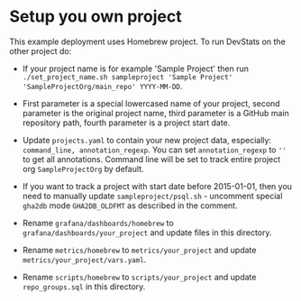 # Setup you own project

This example deployment uses Homebrew project. To run DevStats on the other project do:

- If your project name is for example 'Sample Project' then run `./set_project_name.sh sampleproject 'Sample Project' 'SampleProjectOrg/main_repo' YYYY-MM-DD`.
- First parameter is a special lowercased name of your project, second parameter is the original project name, third parameter is a GitHub main repository path, fourth parameter is a project start date.
- Update `projects.yaml` to contain your new project data, especially: `command_line, annotation_regexp`. You can set `annotation_regexp` to `''` to get all annotations. Command line will be set to track entire project org `SampleProjectOrg` by default.
- If you want to track a project with start date before 2015-01-01, then you need to manually update `sampleproject/psql.sh` - uncomment special `gha2db` mode `GHA2DB_OLDFMT` as described in the comment.

- Rename `grafana/dashboards/homebrew` to `grafana/dashboards/your_project` and update files in this directory.
- Rename `metrics/homebrew` to `metrics/your_project` and update `metrics/your_project/vars.yaml`.
- Rename `scripts/homebrew` to `scripts/your_project` and update `repo_groups.sql` in this directory.
